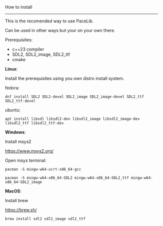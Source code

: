 How to install

***

This is the recomended way to use PaceLib.

Can be used in other ways but your on your own there.

Prerequisites:
- c++23 compiler
- SDL2, SDL2_image, SDL2_ttf 
- cmake

**Linux**:

Install the prerequisites using you own distro install system.

fedora:

    dnf install SDL2 SDL2-devel SDL2_image SDL2_image-devel SDL2_ttf SDL2_ttf-devel

ubuntu:

    apt install libsdl libsdl2-dev libsdl2_image libsdl2_image-dev libsdl2_ttf libsdl2_ttf-dev

**Windows**:

Install msys2

https://www.msys2.org/

Open msys terminal:

    pacman -S mingw-w64-ucrt-x86_64-gcc

    pacman -S mingw-w64-x86_64-SDL2 mingw-w64-x86_64-SDL2_ttf mingw-w64-x86_64-SDL2_image

**MacOS**:

Install brew

https://brew.sh/

    brew install sdl2 sdl2_image sdl2_ttf